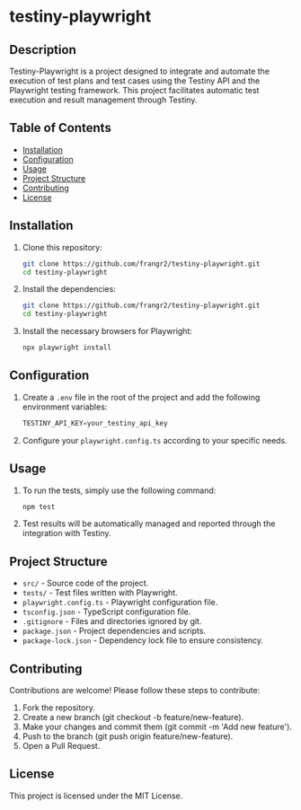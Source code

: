 # testiny-playwright

## Description

Testiny-Playwright is a project designed to integrate and automate the execution of test plans and test cases using the Testiny API and the Playwright testing framework. This project facilitates automatic test execution and result management through Testiny.

## Table of Contents

- [Installation](#installation)
- [Configuration](#configuration)
- [Usage](#usage)
- [Project Structure](#project-structure)
- [Contributing](#contributing)
- [License](#license)

## Installation

1. Clone this repository:

    ```sh
    git clone https://github.com/frangr2/testiny-playwright.git
    cd testiny-playwright
    ```

2. Install the dependencies:

    ```sh
    git clone https://github.com/frangr2/testiny-playwright.git
    cd testiny-playwright
    ```

3. Install the necessary browsers for Playwright:

    ```sh
    npx playwright install
    ```

## Configuration

1. Create a `.env` file in the root of the project and add the following environment variables:

    ```ts
    TESTINY_API_KEY=your_testiny_api_key
    ```
2. Configure your `playwright.config.ts` according to your specific needs.

## Usage

1. To run the tests, simply use the following command:

    ```sh
    npm test
    ```
2. Test results will be automatically managed and reported through the integration with Testiny.

## Project Structure

- `src/` - Source code of the project.
- `tests/` - Test files written with Playwright.
- `playwright.config.ts` - Playwright configuration file.
- `tsconfig.json` - TypeScript configuration file.
- `.gitignore` - Files and directories ignored by git.
- `package.json` - Project dependencies and scripts.
- `package-lock.json` - Dependency lock file to ensure consistency.

## Contributing

Contributions are welcome! Please follow these steps to contribute:

1. Fork the repository.
2. Create a new branch (git checkout -b feature/new-feature).
3. Make your changes and commit them (git commit -m 'Add new feature').
4. Push to the branch (git push origin feature/new-feature).
5. Open a Pull Request.

## License
This project is licensed under the MIT License.